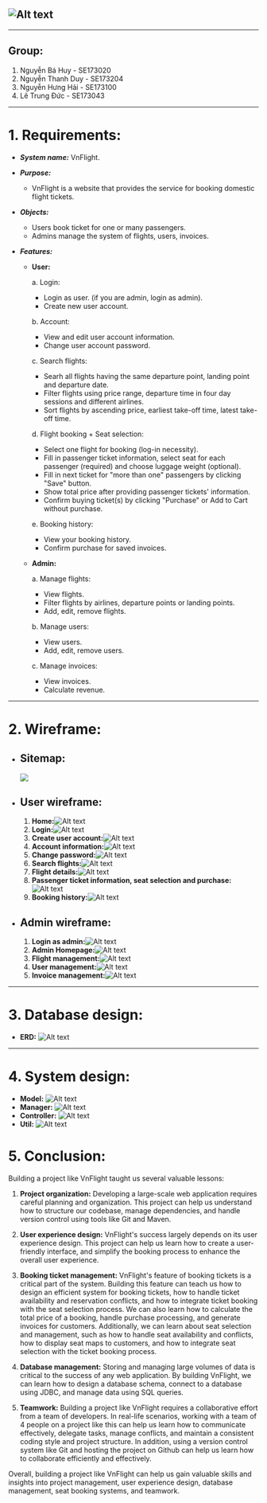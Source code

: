## ![Alt text](Wireframe/Logo.png)

---

## **Group:**

1. Nguyễn Bá Huy - SE173020
2. Nguyễn Thanh Duy - SE173204
3. Nguyễn Hưng Hải - SE173100
4. Lê Trung Đức - SE173043

---

# 1. Requirements:

- **_System name:_** VnFlight.

- **_Purpose:_**

  - VnFlight is a website that provides the service for booking domestic flight tickets.

- **_Objects:_**

  - Users book ticket for one or many passengers.
  - Admins manage the system of flights, users, invoices.

- **_Features:_**

  - **User:**

    a. Login:

    - Login as user. (if you are admin, login as admin).
    - Create new user account.

    b. Account:

    - View and edit user account information.
    - Change user account password.

    c. Search flights:

    - Searh all flights having the same departure point, landing point and departure date.
    - Filter flights using price range, departure time in four day sessions and different airlines.
    - Sort flights by ascending price, earliest take-off time, latest take-off time.

    d. Flight booking + Seat selection:

    - Select one flight for booking (log-in necessity).
    - Fill in passenger ticket information, select seat for each passenger (required) and choose luggage weight (optional).
    - Fill in next ticket for "more than one" passengers by clicking "Save" button.
    - Show total price after providing passenger tickets' information.
    - Confirm buying ticket(s) by clicking "Purchase" or Add to Cart without purchase.

    e. Booking history:

    - View your booking history.
    - Confirm purchase for saved invoices.

  - **Admin:**

    a. Manage flights:

    - View flights.
    - Filter flights by airlines, departure points or landing points.
    - Add, edit, remove flights.

    b. Manage users:

    - View users.
    - Add, edit, remove users.

    c. Manage invoices:

    - View invoices.
    - Calculate revenue.

---

# 2. Wireframe:

- ## Sitemap:
  ![](Sitemap/sitemap.png)
- ## User wireframe:
  1. **Home:**![Alt text](Wireframe/Home.png)
  2. **Login:**![Alt text](Wireframe/Log%20in.png)
  3. **Create user account:**![Alt text](Wireframe/Create%20account.png)
  4. **Account information:**![Alt text](Wireframe/View%20and%20Edit%20account%20info.png)
  5. **Change password:**![Alt text](Wireframe/Change%20Password.png)
  6. **Search flights:**![Alt text](Wireframe/Search%20Flights.png)
  7. **Flight details:**![Alt text](Wireframe/Flight%20Details.png)
  8. **Passenger ticket information, seat selection and purchase:**![Alt text](Wireframe/Passenger%20Info%20and%20Seat%20Booking.png)
  9. **Booking history:**![Alt text](Wireframe/Booking%20History.png)
- ## Admin wireframe:
  1. **Login as admin:**![Alt text](Wireframe/Admin%20login.png)
  2. **Admin Homepage:**![Alt text](Wireframe/ADMIN%20HOMEPAGE.png)
  3. **Flight management:**![Alt text](Wireframe/Flights%20Admin.png)
  4. **User management:**![Alt text](Wireframe/Users%20Admin.png)
  5. **Invoice management:**![Alt text](Wireframe/Invoices%20Admin.png)

---

# 3. Database design:

- **ERD:**
  ![Alt text](ERD/ERD.png)

---

# 4. System design:

- **Model:**
  ![Alt text](SystemDesignDiagram/Model.png)
- **Manager:**
  ![Alt text](SystemDesignDiagram/Manager.png)
- **Controller:**
  ![Alt text](SystemDesignDiagram/Controller.png)
- **Util:**
  ![Alt text](SystemDesignDiagram/Utils.png)

# 5. Conclusion:

Building a project like VnFlight taught us several valuable lessons:

1. **Project organization:** Developing a large-scale web application requires careful planning and organization. This project can help us understand how to structure our codebase, manage dependencies, and handle version control using tools like Git and Maven.

2. **User experience design:** VnFlight's success largely depends on its user experience design. This project can help us learn how to create a user-friendly interface, and simplify the booking process to enhance the overall user experience.

3. **Booking ticket management:** VnFlight's feature of booking tickets is a critical part of the system. Building this feature can teach us how to design an efficient system for booking tickets, how to handle ticket availability and reservation conflicts, and how to integrate ticket booking with the seat selection process. We can also learn how to calculate the total price of a booking, handle purchase processing, and generate invoices for customers. Additionally, we can learn about seat selection and management, such as how to handle seat availability and conflicts, how to display seat maps to customers, and how to integrate seat selection with the ticket booking process.

4. **Database management:** Storing and managing large volumes of data is critical to the success of any web application. By building VnFlight, we can learn how to design a database schema, connect to a database using JDBC, and manage data using SQL queries.

5. **Teamwork:** Building a project like VnFlight requires a collaborative effort from a team of developers. In real-life scenarios, working with a team of 4 people on a project like this can help us learn how to communicate effectively, delegate tasks, manage conflicts, and maintain a consistent coding style and project structure. In addition, using a version control system like Git and hosting the project on Github can help us learn how to collaborate efficiently and effectively.

Overall, building a project like VnFlight can help us gain valuable skills and insights into project management, user experience design, database management, seat booking systems, and teamwork.
